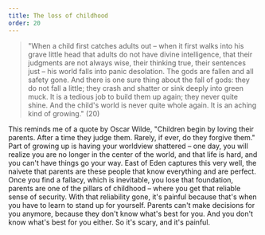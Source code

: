 ```yaml
---
title: The loss of childhood
order: 20
---
```

> "When a child first catches adults out – when it first walks into his grave little head that adults do not have divine intelligence, that their judgments are not always wise, their thinking true, their sentences just – his world falls into panic desolation. The gods are fallen and all safety gone. And there is one sure thing about the fall of gods: they do not fall a little; they crash and shatter or sink deeply into green muck. It is a tedious job to build them up again; they never quite shine. And the child's world is never quite whole again. It is an aching kind of growing." (20)

This reminds me of a quote by Oscar Wilde, "Children begin by loving their parents. After a time they judge them. Rarely, if ever, do they forgive them." Part of growing up is having your worldview shattered – one day, you will realize you are no longer in the center of the world, and that life is hard, and you can't have things go your way. East of Eden captures this very well, the naivete that parents are these people that know everything and are perfect. Once you find a fallacy, which is inevitable, you lose that foundation, parents are one of the pillars of childhood – where you get that reliable sense of security. With that reliability gone, it's painful because that's when you have to learn to stand up for yourself. Parents can't make decisions for you anymore, because they don't know what's best for you. And you don't know what's best for you either. So it's scary, and it's painful.
